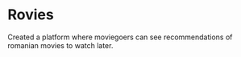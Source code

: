 # Rovies
Created a platform where moviegoers can see recommendations of romanian movies to watch later. 

